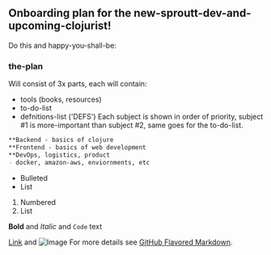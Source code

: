 ## Onboarding plan for the new-sproutt-dev-and-upcoming-clojurist!

Do this and happy-you-shall-be:

### the-plan

Will consist of 3x parts,
each will contain:
  - tools (books, resources)
  - to-do-list
  - defnitions-list ('DEFS')
Each subject is shown in order of priority,
subject #1 is more-important than subject #2, same goes for the to-do-list.
```markdown
**Backend - basics of clojure
**Frontend - basics of web development
**DevOps, logistics, product
- docker, amazon-aws, enviornments, etc
```


- Bulleted
- List

1. Numbered
2. List

**Bold** and _Italic_ and `Code` text

[Link](url) and ![Image](src)
For more details see [GitHub Flavored Markdown](https://guides.github.com/features/mastering-markdown/).
